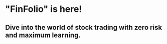 # "FinFolio" is here!  
## Dive into the world of stock trading with zero risk and maximum learning.

